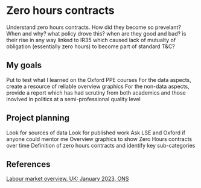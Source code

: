 # Zero hours contracts
Understand zero hours contracts. How did they become so prevelant? When and why? what policy drove this? when are they good and bad? is their rise in any way linked to IR35 which caused lack of mutualty of obligation (essentially zero hours) to become part of standard T&C?
## My goals
Put to test what I learned on the Oxford PPE courses
For the data aspects, create a resource of reliable overview graphics
For the non-data aspects, provide a report which has had scrutiny from both academics and those inovlved in politics at a semi-professional quality level
## Project planning
Look for sources of data
Look for published work
Ask LSE and Oxford if anyone could mentor me
Overview graphics to show Zero Hours contracts over time
Definition of zero hours contracts and identify key sub-categories
## References
[Labour market overview, UK: January 2023, ONS](https://www.ons.gov.uk/employmentandlabourmarket/peopleinwork/employmentandemployeetypes/bulletins/uklabourmarket/january2023)

